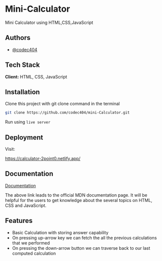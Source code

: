 
# Mini-Calculator
Mini Calculator using HTML,CSS,JavaScript
## Authors

- [@codec404](https://github.com/codec404)


## Tech Stack

**Client:** HTML, CSS, JavaScript



## Installation

Clone this project with git clone command in the terminal

```bash
git clone https://github.com/codec404/mini-Calculator.git
```
Run using `live server`
## Deployment

Visit:

 https://calculator-2point0.netlify.app/
## Documentation

[Documentation](https://developer.mozilla.org/en-US/docs/Learn)

The above link leads to the official MDN documentation page. It will be helpful for the users to get knowledge about the several topics on HTML, CSS and JavaScript.
## Features

- Basic Calculation with storing answer capability
- On pressing up-arrow key we can fetch the all the previous calculations that we performed
- On pressing the down-arrow button we can traverse back to our last computed calculation



